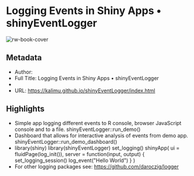 # Logging Events in Shiny Apps • shinyEventLogger

![rw-book-cover](https://readwise-assets.s3.amazonaws.com/static/images/article0.00998d930354.png)

## Metadata
- Author: 
- Full Title: Logging Events in Shiny Apps • shinyEventLogger
- 
- URL: https://kalimu.github.io/shinyEventLogger/index.html

## Highlights
- Simple app logging different events to R console, browser JavaScript console and to a file.
  shinyEventLogger::run_demo()
- Dashboard that allows for interactive analysis of events from demo app.
  shinyEventLogger::run_demo_dashboard()
- library(shiny)
  library(shinyEventLogger)
  set_logging()
  shinyApp(
  ui = fluidPage(log_init()),
  server = function(input, output) {
  set_logging_session()
  log_event("Hello World")
  }
  )
- For other logging packages see: https://github.com/daroczig/logger
